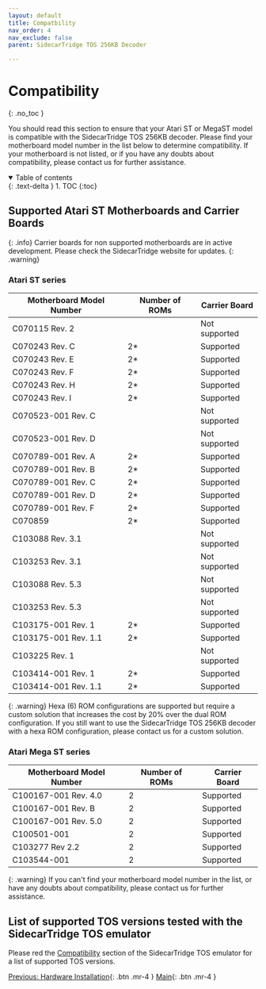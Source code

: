 ```yaml
---
layout: default
title: Compatbility
nav_order: 4
nav_exclude: false
parent: SidecarTridge TOS 256KB Decoder

---
```


# Compatibility
{: .no_toc }

You should read this section to ensure that your Atari ST or MegaST model is compatible with the SidecarTridge TOS 256KB decoder. Please find your motherboard model number in the list below to determine compatibility. If your motherboard is not listed, or if you have any doubts about compatibility, please contact us for further assistance.

<details open markdown="block">
  <summary>
    Table of contents
  </summary>
  {: .text-delta }
1. TOC
{:toc}
</details>

## Supported Atari ST Motherboards and Carrier Boards

{: .info}
Carrier boards for non supported motherboards are in active development. Please check the SidecarTridge website for updates.
{: .warning}

### Atari ST series

| Motherboard Model Number | Number of ROMs | Carrier Board   |
|--------------------------|----------------|-----------------|
| C070115 Rev. 2           |                | Not supported   |
| C070243 Rev. C           |    2*          | Supported       |
| C070243 Rev. E           |    2*          | Supported       |
| C070243 Rev. F           |    2*          | Supported       |
| C070243 Rev. H           |    2*          | Supported       |
| C070243 Rev. I           |    2*          | Supported       |
| C070523-001 Rev. C       |                | Not supported   |
| C070523-001 Rev. D       |                | Not supported   |
| C070789-001 Rev. A       |    2*          | Supported       |
| C070789-001 Rev. B       |    2*          | Supported       |
| C070789-001 Rev. C       |    2*          | Supported       |
| C070789-001 Rev. D       |    2*          | Supported       |
| C070789-001 Rev. F       |    2*          | Supported       |
| C070859                  |    2*          | Supported       |
| C103088 Rev. 3.1         |                | Not supported   |
| C103253 Rev. 3.1         |                | Not supported   |
| C103088 Rev. 5.3         |                | Not supported   |
| C103253 Rev. 5.3         |                | Not supported   |
| C103175-001 Rev. 1       |   2*           | Supported       |
| C103175-001 Rev. 1.1     |   2*           | Supported       |
| C103225 Rev. 1           |                | Not supported   |
| C103414-001 Rev. 1       |   2*           | Supported       |
| C103414-001 Rev. 1.1     |   2*           | Supported       |

{: .warning}
Hexa (6) ROM configurations are supported but require a custom solution that increases the cost by 20% over the dual ROM configuration. If you still want to use the SidecarTridge TOS 256KB decoder with a hexa ROM configuration, please contact us for a custom solution.

### Atari Mega ST series

| Motherboard Model Number | Number of ROMs | Carrier Board   |
|--------------------------|----------------|-----------------|
| C100167-001 Rev. 4.0     |       2        | Supported       |
| C100167-001 Rev. B       |       2        | Supported       |
| C100167-001 Rev. 5.0     |       2        | Supported       |
| C100501-001              |       2        | Supported       | 
| C103277 Rev 2.2          |       2        | Supported       | 
| C103544-001              |       2        | Supported       |

{: .warning}
If you can't find your motherboard model number in the list, or have any doubts about compatibility, please contact us for further assistance.

## List of supported TOS versions tested with the SidecarTridge TOS emulator

Please red the [Compatibility](/sidecartridge-tos/compatibility/) section of the SidecarTridge TOS emulator for a list of supported TOS versions.


[Previous: Hardware Installation](/sidecartridge-tos-256kb-decoder/hardware-installation/){: .btn .mr-4 }
[Main](/sidecartridge-tos-256kb-decoder/){: .btn .mr-4 }
